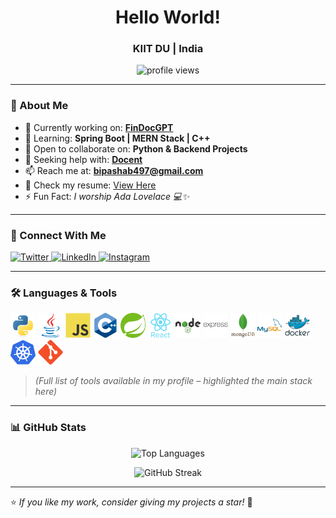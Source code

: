 <h1 align="center"> Hello World! </h1>
<h3 align="center"> KIIT DU | India</h3>

<p align="center">
  <img src="https://komarev.com/ghpvc/?username=bipashabi&label=Profile%20Views&color=0e75b6&style=flat" alt="profile views" />
</p>

---

### 🌟 About Me  

- 🔭 Currently working on: [**FinDocGPT**](https://github.com/BipashaBi/FinDocGPT)  
- 🌱 Learning: **Spring Boot | MERN Stack | C++**  
- 👯 Open to collaborate on: **Python & Backend Projects**  
- 🤝 Seeking help with: [**Docent**](https://github.com/BipashaBi/Docent)  
- 📫 Reach me at: **bipashab497@gmail.com**  
- 📄 Check my resume: [View Here](https://drive.google.com/file/d/1QOcL5HaWbRYeVS9xB0N62eMhc_U7q4ME/view?usp=drive_link)  
- ⚡ Fun Fact: *I worship Ada Lovelace 💻✨*  

---

### 🔗 Connect With Me  

<p align="left">
  <a href="https://x.com/bipashab497" target="_blank">
    <img src="https://img.shields.io/badge/Twitter-%231DA1F2.svg?logo=twitter&logoColor=white" alt="Twitter"/>
  </a>
  <a href="https://www.linkedin.com/in/bipasha-biswas-1433162a6/" target="_blank">
    <img src="https://img.shields.io/badge/LinkedIn-%230077B5.svg?logo=linkedin&logoColor=white" alt="LinkedIn"/>
  </a>
  <a href="https://www.instagram.com/batativadi" target="_blank">
    <img src="https://img.shields.io/badge/Instagram-%23E4405F.svg?logo=instagram&logoColor=white" alt="Instagram"/>
  </a>
</p>

---

### 🛠️ Languages & Tools  

<p align="left">
  <!-- Just highlighting key ones (not overwhelming) -->
  <img src="https://raw.githubusercontent.com/devicons/devicon/master/icons/python/python-original.svg" width="40" height="40" alt="Python" />
  <img src="https://raw.githubusercontent.com/devicons/devicon/master/icons/java/java-original.svg" width="40" height="40" alt="Java" />
  <img src="https://raw.githubusercontent.com/devicons/devicon/master/icons/javascript/javascript-original.svg" width="40" height="40" alt="JavaScript" />
  <img src="https://raw.githubusercontent.com/devicons/devicon/master/icons/cplusplus/cplusplus-original.svg" width="40" height="40" alt="C++" />
  <img src="https://raw.githubusercontent.com/devicons/devicon/master/icons/spring/spring-original.svg" width="40" height="40" alt="Spring Boot" />
  <img src="https://raw.githubusercontent.com/devicons/devicon/master/icons/react/react-original-wordmark.svg" width="40" height="40" alt="React" />
  <img src="https://raw.githubusercontent.com/devicons/devicon/master/icons/nodejs/nodejs-original-wordmark.svg" width="40" height="40" alt="Node.js" />
  <img src="https://raw.githubusercontent.com/devicons/devicon/master/icons/express/express-original-wordmark.svg" width="40" height="40" alt="Express.js" />
  <img src="https://raw.githubusercontent.com/devicons/devicon/master/icons/mongodb/mongodb-original-wordmark.svg" width="40" height="40" alt="MongoDB" />
  <img src="https://raw.githubusercontent.com/devicons/devicon/master/icons/mysql/mysql-original-wordmark.svg" width="40" height="40" alt="MySQL" />
  <img src="https://raw.githubusercontent.com/devicons/devicon/master/icons/docker/docker-original-wordmark.svg" width="40" height="40" alt="Docker" />
  <img src="https://raw.githubusercontent.com/devicons/devicon/master/icons/kubernetes/kubernetes-plain.svg" width="40" height="40" alt="Kubernetes" />
  <img src="https://raw.githubusercontent.com/devicons/devicon/master/icons/git/git-original.svg" width="40" height="40" alt="Git" />
</p>

> *(Full list of tools available in my profile – highlighted the main stack here)*  

---

### 📊 GitHub Stats  

<p align="center">
  <img src="https://github-readme-stats.vercel.app/api/top-langs?username=bipashabi&show_icons=true&locale=en&layout=compact" alt="Top Languages" />
</p>

<p align="center">
  <img src="https://github-readme-streak-stats.herokuapp.com/?user=bipashabi" alt="GitHub Streak" />
</p>

---
⭐️ *If you like my work, consider giving my projects a star!* 🌟  
